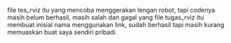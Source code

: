 file tes_rviz itu yang mencoba menggerakan lengan robot, tapi codenya masih belum berhasil, masih salah dan gagal
yang file tugas_rviz itu membuat inisial nama menggunakan link, sudah berhasil tapi masih kurang memuaskan buat saya sendiri pribadi
